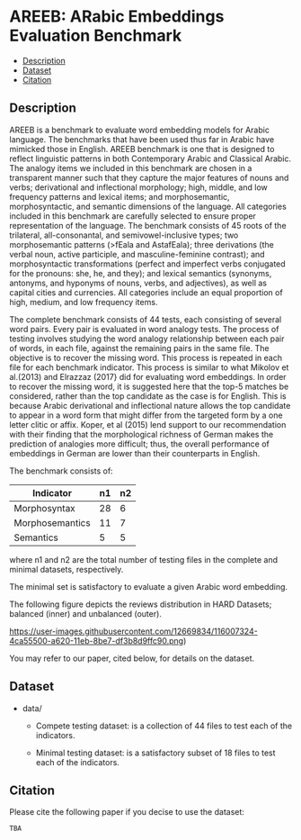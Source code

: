 # AREEB: ARabic Embeddings Evaluation Benchmark

- [Description](#description)
- [Dataset](#dataset)
- [Citation](#citation)

## Description

AREEB is a benchmark to evaluate word embedding models for Arabic language. The benchmarks that have been used thus far in Arabic have mimicked those in English. AREEB benchmark is one that is designed to reflect linguistic patterns in both Contemporary Arabic and Classical Arabic. The analogy items we included in this benchmark are chosen in a transparent manner such that they capture the major features of nouns and verbs; derivational and inflectional morphology; high, middle, and low frequency patterns and lexical items; and morphosemantic, morphosyntactic, and semantic dimensions of the language. 
All categories included in this benchmark are carefully selected to ensure proper representation of the language. The benchmark consists of 45 roots of the trilateral, all-consonantal, and semivowel-inclusive types; two morphosemantic patterns (>fEala  and  AstafEala); three derivations (the verbal noun, active participle, and masculine-feminine contrast); and morphosyntactic transformations (perfect and imperfect verbs conjugated for the pronouns: she, he, and they); and lexical semantics (synonyms, antonyms, and hyponyms of nouns, verbs, and adjectives), as well as capital cities and currencies. All categories include an equal proportion of high, medium, and low frequency items.

The complete benchmark consists of 44 tests, each consisting of several word pairs. Every pair is evaluated in word analogy tests.
The process of testing involves studying the word analogy relationship between each pair of words, in each file, against the remaining pairs in the same file. The objective is to recover the missing word. This process is repeated in each file for each benchmark indicator. This process is similar to what Mikolov et al.(2013) and Elrazzaz (2017} did for evaluating word embeddings. In order to recover the missing word, it is suggested here that the top-5 matches be considered, rather than the top candidate as the case is for English. This is because Arabic derivational and inflectional nature allows the top candidate to appear in a word form that might differ from the targeted form by a one letter clitic or affix. Koper, et al (2015) lend support to our recommendation with their finding that the morphological richness of German makes the prediction of analogies more difficult; thus, the overall performance of embeddings in German are lower than their counterparts in English. 

The benchmark consists of:

| Indicator         | n1 	| n2  |
|------------------	|---- |----	|
| Morphosyntax      | 28 	|  6  |
| Morphosemantics   | 11 	|  7	|
| Semantics       	| 5   |  5	|

where n1 and n2 are the total number of testing files in the complete and minimal datasets, respectively.

The minimal set is satisfactory to evaluate a given Arabic word embedding.

The following figure depicts the reviews distribution in HARD Datasets; balanced (inner) and unbalanced (outer).

https://user-images.githubusercontent.com/12669834/116007324-4ca55500-a620-11eb-8be7-df3b8d9ffc90.png)

You may refer to our paper, cited below, for details on the dataset.

## Dataset

- data/
                      
  - Compete testing dataset: is a collection of 44 files to test each of the indicators.
                     
  - Minimal testing dataset: is a satisfactory subset of 18 files to test each of the indicators.
                     
## Citation

Please cite the following paper if you decise to use the dataset:

    TBA
